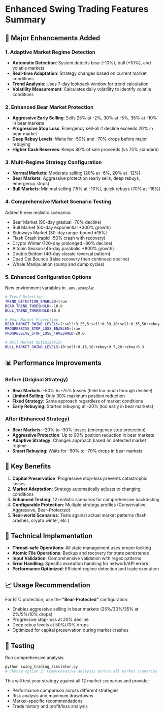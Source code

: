# Enhanced Swing Trading Features Summary

## 🚀 Major Enhancements Added

### 1. Adaptive Market Regime Detection
- **Automatic Detection**: System detects bear (-10%), bull (+10%), and volatile markets
- **Real-time Adaptation**: Strategy changes based on current market conditions
- **Trend Analysis**: Uses 7-day lookback window for trend calculation
- **Volatility Measurement**: Calculates daily volatility to identify volatile conditions

### 2. Enhanced Bear Market Protection
- **Aggressive Early Selling**: Sells 25% at -2%, 30% at -5%, 35% at -10% in bear markets
- **Progressive Stop Loss**: Emergency sell-all if decline exceeds 20% in bear market
- **Deep Rebuy Levels**: Waits for -50% and -70% drops before major rebuying
- **Higher Cash Reserves**: Keeps 80% of sale proceeds (vs 75% standard)

### 3. Multi-Regime Strategy Configuration
- **Normal Markets**: Moderate selling (20% at -6%, 20% at -12%)
- **Bear Markets**: Aggressive protection (early sells, deep rebuys, emergency stops)
- **Bull Markets**: Minimal selling (15% at -10%), quick rebuys (70% at -18%)

### 4. Comprehensive Market Scenario Testing
Added 9 new realistic scenarios:
- Bear Market (90-day gradual -70% decline)
- Bull Market (60-day exponential +300% growth)
- Sideways Market (30-day range-bound ±15%)
- Flash Crash (rapid -50% crash with recovery)
- Crypto Winter (120-day prolonged -80% decline)
- Altcoin Season (45-day parabolic +800% growth)
- Double Bottom (40-day classic reversal pattern)
- Dead Cat Bounce (false recovery then continued decline)
- Whale Manipulation (pump and dump cycles)

### 5. Enhanced Configuration Options
New environment variables in `.env.example`:
```bash
# Trend Detection
TREND_DETECTION_ENABLED=true
BEAR_TREND_THRESHOLD=-10.0
BULL_TREND_THRESHOLD=10.0

# Bear Market Protection
BEAR_MARKET_SWING_LEVELS=2:sell:0.25,5:sell:0.30,10:sell:0.35,50:rebuy:0.4,70:rebuy:0.6
PROGRESSIVE_STOP_LOSS_ENABLED=true
PROGRESSIVE_STOP_LOSS_THRESHOLD=20.0

# Bull Market Optimization  
BULL_MARKET_SWING_LEVELS=10:sell:0.15,18:rebuy:0.7,28:rebuy:0.3
```

## 📊 Performance Improvements

### Before (Original Strategy)
- **Bear Markets**: -50% to -75% losses (held too much through decline)
- **Limited Selling**: Only 30% maximum position reduction
- **Fixed Strategy**: Same approach regardless of market conditions
- **Early Rebuying**: Started rebuying at -20% (too early in bear markets)

### After (Enhanced Strategy)  
- **Bear Markets**: -20% to -30% losses (emergency stop protection)
- **Aggressive Protection**: Up to 90% position reduction in bear markets
- **Adaptive Strategy**: Changes approach based on detected market regime
- **Smart Rebuying**: Waits for -50% to -70% drops in bear markets

## 🎯 Key Benefits

1. **Capital Preservation**: Progressive stop-loss prevents catastrophic losses
2. **Market Adaptation**: Strategy automatically adjusts to changing conditions
3. **Enhanced Testing**: 12 realistic scenarios for comprehensive backtesting
4. **Configurable Protection**: Multiple strategy profiles (Conservative, Aggressive, Bear-Protected)
5. **Real-world Scenarios**: Tests against actual market patterns (flash crashes, crypto winter, etc.)

## 🔧 Technical Implementation

- **Thread-safe Operations**: All state management uses proper locking
- **Atomic File Operations**: Backup and recovery for state persistence  
- **Input Validation**: Comprehensive validation with regex patterns
- **Error Handling**: Specific exception handling for network/API errors
- **Performance Optimized**: Efficient regime detection and trade execution

## 📈 Usage Recommendation

For BTC protection, use the **"Bear-Protected"** configuration:
- Enables aggressive selling in bear markets (25%/30%/35% at 2%/5%/10% drops)
- Progressive stop-loss at 20% decline
- Deep rebuy levels at 50%/70% drops
- Optimized for capital preservation during market crashes

## 🧪 Testing

Run comprehensive analysis:
```bash
python swing_trading_simulator.py
# Choose option 3: Comprehensive analysis across all market scenarios
```

This will test your strategy against all 12 market scenarios and provide:
- Performance comparison across different strategies
- Risk analysis and maximum drawdowns
- Market-specific recommendations
- Trade history and profit/loss analysis